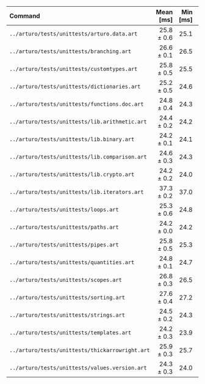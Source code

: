 | Command | Mean [ms] | Min [ms] | Max [ms] | Relative |
|:---|---:|---:|---:|---:|
| `../arturo/tests/unittests/arturo.data.art` | 25.8 ± 0.6 | 25.1 | 26.3 | 1.07 ± 0.03 |
| `../arturo/tests/unittests/branching.art` | 26.6 ± 0.1 | 26.5 | 26.7 | 1.10 ± 0.01 |
| `../arturo/tests/unittests/customtypes.art` | 25.8 ± 0.5 | 25.5 | 26.4 | 1.07 ± 0.02 |
| `../arturo/tests/unittests/dictionaries.art` | 25.2 ± 0.5 | 24.6 | 25.6 | 1.04 ± 0.02 |
| `../arturo/tests/unittests/functions.doc.art` | 24.8 ± 0.4 | 24.3 | 25.1 | 1.03 ± 0.02 |
| `../arturo/tests/unittests/lib.arithmetic.art` | 24.4 ± 0.2 | 24.2 | 24.7 | 1.01 ± 0.01 |
| `../arturo/tests/unittests/lib.binary.art` | 24.2 ± 0.1 | 24.1 | 24.4 | 1.00 ± 0.01 |
| `../arturo/tests/unittests/lib.comparison.art` | 24.6 ± 0.3 | 24.3 | 24.9 | 1.02 ± 0.02 |
| `../arturo/tests/unittests/lib.crypto.art` | 24.2 ± 0.2 | 24.0 | 24.5 | 1.00 |
| `../arturo/tests/unittests/lib.iterators.art` | 37.3 ± 0.2 | 37.0 | 37.5 | 1.54 ± 0.02 |
| `../arturo/tests/unittests/loops.art` | 25.3 ± 0.6 | 24.8 | 26.0 | 1.05 ± 0.03 |
| `../arturo/tests/unittests/paths.art` | 24.2 ± 0.0 | 24.2 | 24.2 | 1.00 ± 0.01 |
| `../arturo/tests/unittests/pipes.art` | 25.8 ± 0.5 | 25.3 | 26.1 | 1.07 ± 0.02 |
| `../arturo/tests/unittests/quantities.art` | 24.8 ± 0.1 | 24.7 | 24.8 | 1.02 ± 0.01 |
| `../arturo/tests/unittests/scopes.art` | 26.8 ± 0.3 | 26.5 | 27.1 | 1.11 ± 0.02 |
| `../arturo/tests/unittests/sorting.art` | 27.6 ± 0.4 | 27.2 | 28.0 | 1.14 ± 0.02 |
| `../arturo/tests/unittests/strings.art` | 24.5 ± 0.2 | 24.3 | 24.6 | 1.01 ± 0.01 |
| `../arturo/tests/unittests/templates.art` | 24.2 ± 0.3 | 23.9 | 24.4 | 1.00 ± 0.02 |
| `../arturo/tests/unittests/thickarrowright.art` | 25.9 ± 0.3 | 25.7 | 26.3 | 1.07 ± 0.02 |
| `../arturo/tests/unittests/values.version.art` | 24.3 ± 0.3 | 24.0 | 24.6 | 1.00 ± 0.01 |
